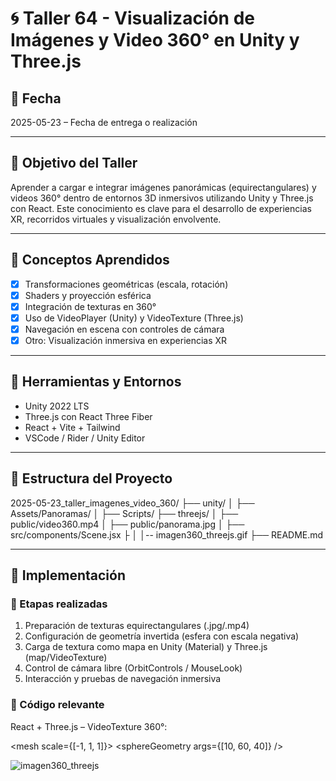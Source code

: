 # 🌀 Taller 64 - Visualización de Imágenes y Video 360° en Unity y Three.js

## 📅 Fecha
2025-05-23 – Fecha de entrega o realización

---

## 🎯 Objetivo del Taller

Aprender a cargar e integrar imágenes panorámicas (equirectangulares) y videos 360° dentro de entornos 3D inmersivos utilizando Unity y Three.js con React. Este conocimiento es clave para el desarrollo de experiencias XR, recorridos virtuales y visualización envolvente.

---

## 🧠 Conceptos Aprendidos

- [x] Transformaciones geométricas (escala, rotación)
- [x] Shaders y proyección esférica
- [x] Integración de texturas en 360°
- [x] Uso de VideoPlayer (Unity) y VideoTexture (Three.js)
- [x] Navegación en escena con controles de cámara
- [x] Otro: Visualización inmersiva en experiencias XR

---

## 🔧 Herramientas y Entornos

- Unity 2022 LTS
- Three.js con React Three Fiber
- React + Vite + Tailwind
- VSCode / Rider / Unity Editor


---

## 📁 Estructura del Proyecto

2025-05-23_taller_imagenes_video_360/
├── unity/
│ ├── Assets/Panoramas/
│ ├── Scripts/
├── threejs/
│ ├── public/video360.mp4
│ ├── public/panorama.jpg
│ ├── src/components/Scene.jsx
├
│
│-- imagen360_threejs.gif
├── README.md

---

## 🧪 Implementación

### 🔹 Etapas realizadas
1. Preparación de texturas equirectangulares (.jpg/.mp4)
2. Configuración de geometría invertida (esfera con escala negativa)
3. Carga de textura como mapa en Unity (Material) y Three.js (map/VideoTexture)
4. Control de cámara libre (OrbitControls / MouseLook)
5. Interacción y pruebas de navegación inmersiva

### 🔹 Código relevante



React + Three.js – VideoTexture 360°:

<mesh scale={[-1, 1, 1]}>
  <sphereGeometry args={[10, 60, 40]} />
  <meshBasicMaterial map={videoTexture} side={THREE.BackSide} />
</mesh>


![imagen360_threejs](./imagen360_threejs.gif)

